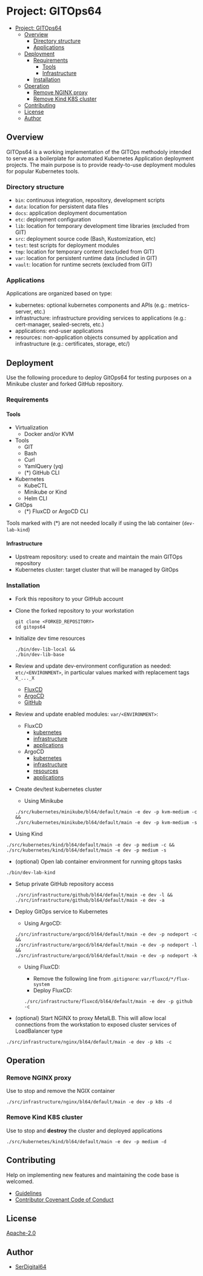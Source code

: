 # Project: GITOps64

- [Project: GITOps64](#project-gitops64)
  - [Overview](#overview)
    - [Directory structure](#directory-structure)
    - [Applications](#applications)
  - [Deployment](#deployment)
    - [Requirements](#requirements)
      - [Tools](#tools)
      - [Infrastructure](#infrastructure)
    - [Installation](#installation)
  - [Operation](#operation)
    - [Remove NGINX proxy](#remove-nginx-proxy)
    - [Remove Kind K8S cluster](#remove-kind-k8s-cluster)
  - [Contributing](#contributing)
  - [License](#license)
  - [Author](#author)

## Overview

GITOps64 is a working implementation of the GITOps methodoly intended to serve as a boilerplate for automated Kubernetes Application deployment projects.
The main purpose is to provide ready-to-use deployment modules for popular Kubernetes tools.

### Directory structure

- `bin`: continuous integration, repository, development scripts
- `data`: location for persistent data files
- `docs`: application deployment documentation
- `etc`: deployment configuration
- `lib`: location for temporary development time libraries (excluded from GIT)
- `src`: deployment source code (Bash, Kustomization, etc)
- `test`: test scripts for deployment modules
- `tmp`: location for temporary content (excluded from GIT)
- `var`: location for persistent runtime data (included in GIT)
- `vault`: location for runtime secrets (excluded from GIT)

### Applications

Applications are organized based on type:

- kubernetes: optional kubernetes components and APIs (e.g.: metrics-server, etc.)
- infrastructure: infrastructure providing services to applications (e.g.: cert-manager, sealed-secrets, etc.)
- applications: end-user applications
- resources: non-application objects consumed by application and infrastructure (e.g.: certificates, storage, etc/)

## Deployment

Use the following procedure to deploy GitOps64 for testing purposes on a Minikube cluster and forked GitHub repository.

### Requirements

#### Tools

- Virtualization
  - Docker and/or KVM
- Tools
  - GIT
  - Bash
  - Curl
  - YamlQuery (yq)
  - (\*) GitHub CLI
- Kubernetes
  - KubeCTL
  - Minikube or Kind
  - Helm CLI
- GitOps
  - (\*) FluxCD or ArgoCD CLI

Tools marked with (\*) are not needed locally if using the lab container (`dev-lab-kind`)

#### Infrastructure

- Upstream repository: used to create and maintain the main GITOps repository
- Kubernetes cluster: target cluster that will be managed by GitOps

### Installation

- Fork this repository to your GitHub account
- Clone the forked repository to your workstation

  ```shell
  git clone <FORKED_REPOSITORY>
  cd gitops64
  ```

- Initialize dev time resources

  ```shell
  ./bin/dev-lib-local &&
  ./bin/dev-lib-base
  ```

- Review and update dev-environment configuration as needed: `etc/<ENVIRONMENT>`, in particular values marked with replacement tags `X_..._X`

  - [FluxCD](etc/dev/infrastructure/argocd/bl64-nodeport/gitops64.yaml)
  - [ArgoCD](etc/dev/infrastructure/fluxcd/bl64-minikube/gitops64.yaml)
  - [GitHub](etc/dev/infrastructure/github/bl64-default/gitops64.yaml)

- Review and update enabled modules: `var/<ENVIRONMENT>`:

  - FluxCD
    - [kubernetes](var/dev/fluxcd/kubernetes/)
    - [infrastructure](var/dev/fluxcd/infrastructure/)
    - [applications](var/dev/fluxcd/applications/)
  - ArgoCD
    - [kubernetes](var/dev/argocd/kubernetes/kustomization.yaml)
    - [infrastructure](var/dev/argocd/infrastructure/kustomization.yaml)
    - [resources](var/dev/argocd/resources/kustomization.yaml)
    - [applications](var/dev/argocd/applications/kustomization.yaml)

- Create dev/test kubernetes cluster

  - Using Minikube

  ```shell
  ./src/kubernetes/minikube/bl64/default/main -e dev -p kvm-medium -c &&
  ./src/kubernetes/minikube/bl64/default/main -e dev -p kvm-medium -s
  ```

- Using Kind

```shell
./src/kubernetes/kind/bl64/default/main -e dev -p medium -c &&
./src/kubernetes/kind/bl64/default/main -e dev -p medium -s
```

- (optional) Open lab container environment for running gitops tasks

```shell
./bin/dev-lab-kind
```

- Setup private GitHub repository access

  ```shell
  ./src/infrastructure/github/bl64/default/main -e dev -l &&
  ./src/infrastructure/github/bl64/default/main -e dev -a
  ```

- Deploy GitOps service to Kubernetes

  - Using ArgoCD:

  ```shell
  ./src/infrastructure/argocd/bl64/default/main -e dev -p nodeport -c &&
  ./src/infrastructure/argocd/bl64/default/main -e dev -p nodeport -l &&
  ./src/infrastructure/argocd/bl64/default/main -e dev -p nodeport -k
  ```

  - Using FluxCD:

    - Remove the following line from .`gitignore`: `var/fluxcd/*/flux-system`
    - Deploy FluxCD:

    ```shell
    ./src/infrastructure/fluxcd/bl64/default/main -e dev -p github -c
    ```

- (optional) Start NGINX to proxy MetalLB. This will allow local connections from the workstation to exposed cluster services of LoadBalancer type

```shell
./src/infrastructure/nginx/bl64/default/main -e dev -p k8s -c
```

## Operation

### Remove NGINX proxy

Use to stop and remove the NGIX container

```shell
./src/infrastructure/nginx/bl64/default/main -e dev -p k8s -d
```

### Remove Kind K8S cluster

Use to stop and **destroy** the cluster and deployed applications

```shell
./src/kubernetes/kind/bl64/default/main -e dev -p medium -d
```

## Contributing

Help on implementing new features and maintaining the code base is welcomed.

- [Guidelines](CONTRIBUTING.md)
- [Contributor Covenant Code of Conduct](CODE_OF_CONDUCT.md)

## License

[Apache-2.0](https://www.apache.org/licenses/LICENSE-2.0.txt)

## Author

- [SerDigital64](https://github.com/serdigital64)
